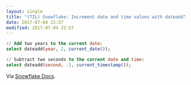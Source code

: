 ```yaml
---
layout: single
title: "(TIL) Snowflake: Increment date and time values with dateadd"
date: 2017-07-04 22:57
modified: 2017-07-04 22:57
---
```


``` sql
// Add two years to the current date:
select dateadd(year, 2, current_date());

// Subtract two seconds to the current date and time:
select dateadd(second, -2, current_timestamp());

```

Via [Snowflake Docs](https://docs.snowflake.net/manuals/user-guide/date-time-examples.html#incrementing-date-and-time-values).
